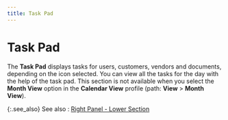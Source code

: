 ```yaml
---
title: Task Pad
---
```


# Task Pad


The **Task Pad** displays tasks  for users, customers, vendors and documents, depending on the icon selected.  You can view all the tasks for the day with the help of the task pad.  This section is not available when you select the **Month 
 View** option in the **Calendar View**  profile (path: **View** > **Month View**).


{:.see_also}
See also
: [Right Panel  - Lower Section]({{site.cm_baseurl}}/view-tasks-appointments/calendar-view-profile/right-panel/lower-section/right_panel_lower_section.html)
